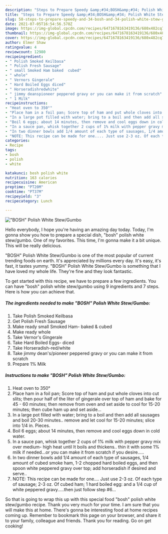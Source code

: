 ```yaml
---
description: "Steps to Prepare Speedy &amp;#34;BOSH&amp;#34; Polish White Stew/Gumbo"
title: "Steps to Prepare Speedy &amp;#34;BOSH&amp;#34; Polish White Stew/Gumbo"
slug: 58-steps-to-prepare-speedy-and-34-bosh-and-34-polish-white-stew-gumbo
date: 2021-07-05T16:54:56.578Z
image: https://img-global.cpcdn.com/recipes/6471678163419136/680x482cq70/bosh-polish-white-stewgumbo-recipe-main-photo.jpg
thumbnail: https://img-global.cpcdn.com/recipes/6471678163419136/680x482cq70/bosh-polish-white-stewgumbo-recipe-main-photo.jpg
cover: https://img-global.cpcdn.com/recipes/6471678163419136/680x482cq70/bosh-polish-white-stewgumbo-recipe-main-photo.jpg
author: Elmer Shaw
ratingvalue: 4
reviewcount: 12980
recipeingredient:
- " Polish Smoked Keilbasa"
- " Polish Fresh Sausage"
- " small Smoked Ham baked  cubed"
- " whole"
- " Vernors Gingerale"
- " Hard Boiled Eggs diced"
- " Horseradishredwhite"
- " jimmy deanspioneer peppered gravy or you can make it from scratch"
- " 1 Milk"
recipeinstructions:
- "Heat oven to 350°"
- "Place ham in a foil pan; Score top of ham and put whole cloves into cut slits; then pour half of the liter of gingerale over top of ham and bake for 45 - 60 minutes; then remove from oven and set aside to cool for 15-20 minutes; then cube ham up and set aside..."
- "In a large pot filled with water; bring to a boil and then add all sausages and boil 20-30 minutes.. remove and let cool for 15-20 minutes; slice into 1/4 in. Pieces."
- "Boil 6 eggs; about 14 minutes, then remove and cool eggs down in cold water."
- "In a sauce pan, whisk together 2 cups of 1% milk with pepper gravy mix over medium- high heat until It boils and thickens.. thin it with some 1% milk if needed...or you can make it from scratch if you desire....."
- "In two dinner bowls add 1/4 amount of each type of sausages, 1/4 amount of cubed smoke ham, 1-2 chopped hard boiled eggs, and then spoon white peppered gravy over top; add horseradish if desired and serve.."
- "NOTE: This recipe can be made for one.... Just use 2-3 oz. Of each type of sausage; 2-3 oz. Of cubed ham; 1 hard boiled egg: and a 1/4 cup of white peppered gravy.....then just follow step #6..."
categories:
- Recipe
tags:
- bosh
- polish
- white

katakunci: bosh polish white 
nutrition: 163 calories
recipecuisine: American
preptime: "PT20M"
cooktime: "PT37M"
recipeyield: "3"
recipecategory: Lunch

---
```



![&#34;BOSH&#34; Polish White Stew/Gumbo](https://img-global.cpcdn.com/recipes/6471678163419136/680x482cq70/bosh-polish-white-stewgumbo-recipe-main-photo.jpg)

Hello everybody, I hope you're having an amazing day today. Today, I'm gonna show you how to prepare a special dish, &#34;bosh&#34; polish white stew/gumbo. One of my favorites. This time, I'm gonna make it a bit unique. This will be really delicious.



&#34;BOSH&#34; Polish White Stew/Gumbo is one of the most popular of current trending foods on earth. It's appreciated by millions every day. It's easy, it's fast, it tastes yummy. &#34;BOSH&#34; Polish White Stew/Gumbo is something that I have loved my whole life. They're fine and they look fantastic.


To get started with this recipe, we have to prepare a few ingredients. You can have &#34;bosh&#34; polish white stew/gumbo using 9 ingredients and 7 steps. Here is how you can achieve that.

<!--inarticleads1-->

##### The ingredients needed to make &#34;BOSH&#34; Polish White Stew/Gumbo:

1. Take  Polish Smoked Keilbasa
1. Get  Polish Fresh Sausage
1. Make ready  small Smoked Ham- baked &amp; cubed
1. Make ready  whole
1. Take  Vernor&#39;s Gingerale
1. Take  Hard Boiled Eggs- diced
1. Take  Horseradish-red/white
1. Take  jimmy dean&#39;s/pioneer peppered gravy or you can make it from scratch
1. Prepare  1% Milk




<!--inarticleads2-->

##### Instructions to make &#34;BOSH&#34; Polish White Stew/Gumbo:

1. Heat oven to 350°
1. Place ham in a foil pan; Score top of ham and put whole cloves into cut slits; then pour half of the liter of gingerale over top of ham and bake for 45 - 60 minutes; then remove from oven and set aside to cool for 15-20 minutes; then cube ham up and set aside...
1. In a large pot filled with water; bring to a boil and then add all sausages and boil 20-30 minutes.. remove and let cool for 15-20 minutes; slice into 1/4 in. Pieces.
1. Boil 6 eggs; about 14 minutes, then remove and cool eggs down in cold water.
1. In a sauce pan, whisk together 2 cups of 1% milk with pepper gravy mix over medium- high heat until It boils and thickens.. thin it with some 1% milk if needed...or you can make it from scratch if you desire.....
1. In two dinner bowls add 1/4 amount of each type of sausages, 1/4 amount of cubed smoke ham, 1-2 chopped hard boiled eggs, and then spoon white peppered gravy over top; add horseradish if desired and serve..
1. NOTE: This recipe can be made for one.... Just use 2-3 oz. Of each type of sausage; 2-3 oz. Of cubed ham; 1 hard boiled egg: and a 1/4 cup of white peppered gravy.....then just follow step #6...




So that is going to wrap this up with this special food &#34;bosh&#34; polish white stew/gumbo recipe. Thank you very much for your time. I am sure that you will make this at home. There's gonna be interesting food at home recipes coming up. Remember to bookmark this page on your browser, and share it to your family, colleague and friends. Thank you for reading. Go on get cooking!
